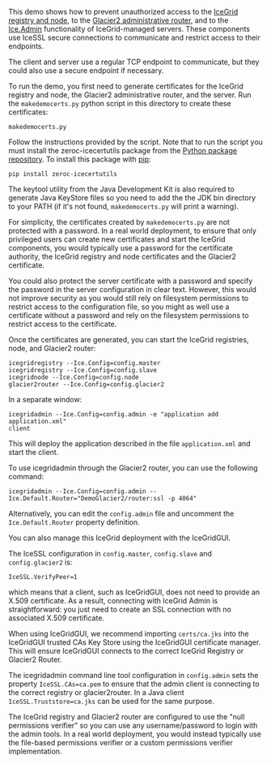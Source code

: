 This demo shows how to prevent unauthorized access to the [IceGrid registry
and node][1], to the [Glacier2 administrative router][2], and to the
[Ice.Admin][3] functionality of IceGrid-managed servers. These components
use IceSSL secure connections to communicate and restrict access to their
endpoints.

The client and server use a regular TCP endpoint to communicate, but
they could also use a secure endpoint if necessary.

To run the demo, you first need to generate certificates for the
IceGrid registry and node, the Glacier2 administrative router, and the
server. Run the `makedemocerts.py` python script in this directory to
create these certificates:

```
makedemocerts.py
```

Follow the instructions provided by the script. Note that to run the
script you must install the zeroc-icecertutils package from the
[Python package repository](https://pypi.python.org/pypi). To install
this package with [pip](https://pip.pypa.io):

```
pip install zeroc-icecertutils
```

The keytool utility from the Java Development Kit is also required to
generate Java KeyStore files so you need to add the the JDK bin
directory to your PATH (if it's not found, `makedemocerts.py` will print
a warning).

For simplicity, the certificates created by `makedemocerts.py` are not
protected with a password. In a real world deployment, to ensure that
only privileged users can create new certificates and start the
IceGrid components, you would typically use a password for the
certificate authority, the IceGrid registry and node certificates and
the Glacier2 certificate.

You could also protect the server certificate with a password and
specify the password in the server configuration in clear text.
However, this would not improve security as you would still rely on
filesystem permissions to restrict access to the configuration file,
so you might as well use a certificate without a password and rely on
the filesystem permissions to restrict access to the certificate.

Once the certificates are generated, you can start the IceGrid
registries, node, and Glacier2 router:

```
icegridregistry --Ice.Config=config.master
icegridregistry --Ice.Config=config.slave
icegridnode --Ice.Config=config.node
glacier2router --Ice.Config=config.glacier2
```

In a separate window:

```
icegridadmin --Ice.Config=config.admin -e "application add application.xml"
client
```

This will deploy the application described in the file
`application.xml` and start the client.

To use icegridadmin through the Glacier2 router, you can use the
following command:

```
icegridadmin --Ice.Config=config.admin --Ice.Default.Router="DemoGlacier2/router:ssl -p 4064"
```

Alternatively, you can edit the `config.admin` file and uncomment the
`Ice.Default.Router` property definition.

You can also manage this IceGrid deployment with the IceGridGUI.

The IceSSL configuration in `config.master`, `config.slave` and
`config.glacier2` is:

```
IceSSL.VerifyPeer=1
```

which means that a client, such as IceGridGUI, does not need to
provide an X.509 certificate. As a result, connecting with IceGrid
Admin is straightforward: you just need to create an SSL connection
with no associated X.509 certificate.

When using IceGridGUI, we recommend importing `certs/ca.jks` into the
IceGridGUI trusted CAs Key Store using the IceGridGUI
certificate manager. This will ensure IceGridGUI connects to the
correct IceGrid Registry or Glacier2 Router.

The icegridadmin command line tool configuration in `config.admin` sets
the property `IceSSL.CAs=ca.pem` to ensure that the admin
client is connecting to the correct registry or glacier2router. In a
Java client `IceSSL.Truststore=ca.jks` can be used for the same
purpose.

The IceGrid registry and Glacier2 router are configured to use the
"null permissions verifier" so you can use any username/password to
login with the admin tools. In a real world deployment, you would
instead typically use the file-based permissions verifier or a custom
permissions verifier implementation.

[1]: https://doc.zeroc.com/ice/3.7/ice-services/icegrid/securing-icegrid
[2]: https://doc.zeroc.com/ice/3.7/ice-services/glacier2/securing-a-glacier2-router
[3]: https://doc.zeroc.com/ice/3.7/administration-and-diagnostics/administrative-facility/security-considerations-for-administrative-facets
